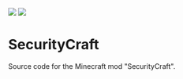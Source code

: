 [![](http://cf.way2muchnoise.eu/full_security-craft_downloads.svg)](https://minecraft.curseforge.com/projects/security-craft) [![](http://cf.way2muchnoise.eu/versions/For%20MC_security-craft_all.svg)](https://minecraft.curseforge.com/projects/security-craft/files)

SecurityCraft
=============

Source code for the Minecraft mod "SecurityCraft".
